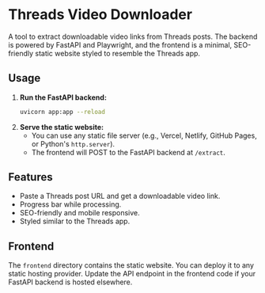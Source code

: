 # Threads Video Downloader

A tool to extract downloadable video links from Threads posts. The backend is powered by FastAPI and Playwright, and the frontend is a minimal, SEO-friendly static website styled to resemble the Threads app.

## Usage

1. **Run the FastAPI backend:**
   ```bash
   uvicorn app:app --reload
   ```
2. **Serve the static website:**
   - You can use any static file server (e.g., Vercel, Netlify, GitHub Pages, or Python's `http.server`).
   - The frontend will POST to the FastAPI backend at `/extract`.

## Features
- Paste a Threads post URL and get a downloadable video link.
- Progress bar while processing.
- SEO-friendly and mobile responsive.
- Styled similar to the Threads app.

## Frontend

The `frontend` directory contains the static website. You can deploy it to any static hosting provider. Update the API endpoint in the frontend code if your FastAPI backend is hosted elsewhere.
